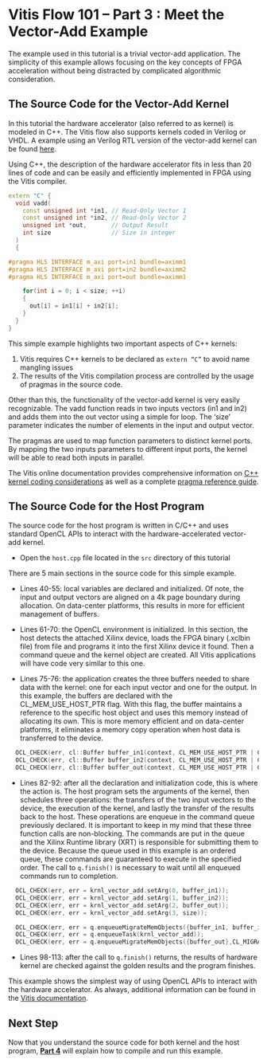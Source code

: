 # Vitis Flow 101 – Part 3 : Meet the Vector-Add Example

 The example used in this tutorial is a trivial vector-add application. The simplicity of this example allows focusing on the key concepts of FPGA acceleration without being distracted by complicated algorithmic consideration.

 

## The Source Code for the Vector-Add Kernel 

In this tutorial the hardware accelerator (also referred to as kernel) is modeled in C++. The Vitis flow also supports kernels coded in Verilog or VHDL. A example using an Verilog RTL version of the vector-add kernel can be found [here](https://github.com/Xilinx/Vitis_Accel_Examples/tree/master/rtl_kernels/rtl_vadd).

Using C++, the description of the hardware accelerator fits in less than 20 lines of code and can be easily and efficiently implemented in FPGA using the Vitis compiler.

```cpp
extern "C" {
  void vadd(
    const unsigned int *in1, // Read-Only Vector 1
    const unsigned int *in2, // Read-Only Vector 2
    unsigned int *out,       // Output Result
    int size                 // Size in integer
  )
  {

#pragma HLS INTERFACE m_axi port=in1 bundle=aximm1
#pragma HLS INTERFACE m_axi port=in2 bundle=aximm2
#pragma HLS INTERFACE m_axi port=out bundle=aximm1

    for(int i = 0; i < size; ++i)
    {
      out[i] = in1[i] + in2[i];
    }
  }
}
```


This simple example highlights two important aspects of C++ kernels:
1. Vitis requires C++ kernels to be declared as `extern “C”` to avoid name mangling issues
2. The results of the Vitis compilation process are controlled by the usage of pragmas in the source code. 

Other than this, the functionality of the vector-add kernel is very easily recognizable. The vadd function reads in two inputs vectors (in1 and in2) and adds them into the out vector using a simple for loop. The ‘size’ parameter indicates the number of elements in the input and output vector. 

The pragmas are used to map function parameters to distinct kernel ports. By mapping the two inputs parameters to different input ports, the kernel will be able to read both inputs in parallel.

The Vitis online documentation provides comprehensive information on [C++ kernel coding considerations](https://www.xilinx.com/html_docs/xilinx2020_1/vitis_doc/devckernels.html#rjk1519742919747) as well as a complete [pragma reference guide](https://www.xilinx.com/html_docs/xilinx2020_1/vitis_doc/tfo1593136615570.html).




## The Source Code for the Host Program 

The source code for the host program is written in C/C++ and uses standard OpenCL APIs to interact with the hardware-accelerated vector-add kernel.

* Open the `host.cpp` file located in the `src` directory of this tutorial

There are 5 main sections in the source code for this simple example.

* Lines 40-55: local variables are declared and initialized. Of note, the input and output vectors are aligned on a 4k page boundary during allocation. On data-center platforms, this results in more for efficient management of buffers.

* Lines 61-70: the OpenCL environment is initialized. In this section, the host detects the attached Xilinx device, loads the FPGA binary (.xclbin file) from file and programs it into the first Xilinx device it found. Then a command queue and the kernel object are created. All Vitis applications will have code very similar to this one.

* Lines 75-76: the application creates the three buffers needed to share data with the kernel: one for each input vector and one for the output. In this example, the buffers are declared with the CL_MEM_USE_HOST_PTR flag. With this flag, the buffer maintains a reference to the specific host object and uses this memory instead of allocating its own. This is more memory efficient and on data-center platforms, it eliminates a memory copy operation when host data is transferred to the device. 

```cpp
  OCL_CHECK(err, cl::Buffer buffer_in1(context, CL_MEM_USE_HOST_PTR | CL_MEM_READ_ONLY, vector_size_bytes, source_in1.data(), &err));
  OCL_CHECK(err, cl::Buffer buffer_in2(context, CL_MEM_USE_HOST_PTR | CL_MEM_READ_ONLY, vector_size_bytes, source_in2.data(), &err));
  OCL_CHECK(err, cl::Buffer buffer_out(context, CL_MEM_USE_HOST_PTR | CL_MEM_WRITE_ONLY,vector_size_bytes, source_hw_results.data(), &err));
```

* Lines 82-92: after all the declaration and initialization code, this is where the action is. The host program sets the arguments of the kernel, then schedules three operations: the transfers of the two input vectors to the device, the execution of the kernel, and lastly the transfer of the results back to the host. These operations are enqueue in the command queue previously declared. It is important to keep in my mind that these three function calls are non-blocking. The commands are put in the queue and the Xilinx Runtime library (XRT) is responsible for submitting them to the device. Because the queue used in this example is an ordered queue, these commands are guaranteed to execute in the specified order. The call to `q.finish()` is necessary to wait until all enqueued commands run to completion. 

```cpp
  OCL_CHECK(err, err = krnl_vector_add.setArg(0, buffer_in1));
  OCL_CHECK(err, err = krnl_vector_add.setArg(1, buffer_in2));
  OCL_CHECK(err, err = krnl_vector_add.setArg(2, buffer_out));
  OCL_CHECK(err, err = krnl_vector_add.setArg(3, size));

  OCL_CHECK(err, err = q.enqueueMigrateMemObjects({buffer_in1, buffer_in2},0/* 0 means from host*/));  
  OCL_CHECK(err, err = q.enqueueTask(krnl_vector_add));
  OCL_CHECK(err, err = q.enqueueMigrateMemObjects({buffer_out},CL_MIGRATE_MEM_OBJECT_HOST));
```

* Lines 98-113: after the call to `q.finish()` returns, the results of hardware kernel are checked against the golden results and the program finishes.



This example shows the simplest way of using OpenCL APIs to interact with the hardware accelerator. As always, additional information can be found in the [Vitis documentation](https://www.xilinx.com/html_docs/xilinx2020_1/vitis_doc/devhostapp.html#vpy1519742402284). 



## Next Step

Now that you understand the source code for both kernel and the host program, [**Part 4**](./Part4.md) will explain how to compile and run this example.